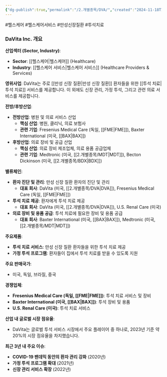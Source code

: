 ```yaml
---
{"dg-publish":true,"permalink":"/2.개별종목/DVA/","created":"2024-11-18T13:47:11.502+09:00","updated":"2025-07-29T21:37:04.600+09:00"}
---
```


#헬스케어 #헬스케어서비스 #만성신장질환 #투석치료

### DaVita Inc. 개요

**산업섹터 (Sector, Industry)**:

- **Sector**: [[헬스케어\|헬스케어]] (Healthcare)
- **Industry**: [[헬스케어 서비스\|헬스케어 서비스]] (Healthcare Providers & Services)

**영위사업**: DaVita는 주로 [[만성 신장 질환\|만성 신장 질환]] 환자들을 위한 [[투석 치료\|투석 치료]] 서비스를 제공합니다. 이 외에도 신장 관리, 가정 투석, 그리고 관련 의료 서비스를 제공합니다.

**전방/후방산업**:

- **전방산업**: 병원 및 의료 서비스 산업
    - **핵심 산업**: 병원, 클리닉, 의료 보험사
    - **관련 기업**: Fresenius Medical Care (독일, [[FME\|FME]]), Baxter International (미국, [[BAX\|BAX]])
- **후방산업**: 의료 장비 및 공급 산업
    - **핵심 산업**: 의료 장비 제조업체, 의료 용품 공급업체
    - **관련 기업**: Medtronic (미국, [[2.개별종목/MDT\|MDT]]), Becton Dickinson (미국, [[2.개별종목/BDX\|BDX]])

**밸류체인**:

- **환자 진단 및 관리**: 만성 신장 질환 환자의 진단 및 관리
    - **대표 회사**: DaVita (미국, [[2.개별종목/DVA\|DVA]]), Fresenius Medical Care (독일, [[FME\|FME]])
- **투석 치료 제공**: 환자에게 투석 치료 제공
    - **대표 회사**: DaVita (미국, [[2.개별종목/DVA\|DVA]]), U.S. Renal Care (미국)
- **의료 장비 및 용품 공급**: 투석 치료에 필요한 장비 및 용품 공급
    - **대표 회사**: Baxter International (미국, [[BAX\|BAX]]), Medtronic (미국, [[2.개별종목/MDT\|MDT]])

**주요제품**:

- **투석 치료 서비스**: 만성 신장 질환 환자들을 위한 투석 치료 제공
- **가정 투석 프로그램**: 환자들이 집에서 투석 치료를 받을 수 있도록 지원

**주요 판매국가**:

- 미국, 독일, 브라질, 중국

**경쟁업체**:

- **Fresenius Medical Care (독일, [[FME\|FME]])**: 투석 치료 서비스 및 장비
- **Baxter International (미국, [[BAX\|BAX]])**: 투석 장비 및 용품
- **U.S. Renal Care (미국)**: 투석 치료 서비스

**산업 내 글로벌 시장 점유율**:

- DaVita는 글로벌 투석 서비스 시장에서 주요 플레이어 중 하나로, 2023년 기준 약 20%의 시장 점유율을 차지했습니다.

**최근 3년 내 주요 이슈**:

- **COVID-19 팬데믹 동안의 환자 관리 강화** (2020년)
- **가정 투석 프로그램 확대** (2021년)
- **신장 관리 서비스 확장** (2022년)